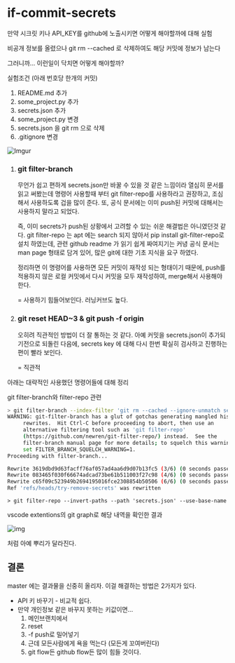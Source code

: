 # if-commit-secrets
만약 시크릿 키나 API_KEY를 github에 노출시키면 어떻게 해야할까에 대해 실험

비공개 정보를 올렸으나 git rm --cached 로 삭제하여도 해당 커밋에 정보가 남는다

그러니까... 이런일이 닥치면 어떻게 해야할까?



실험조건 (아래 번호당 한개의 커밋)

1. README.md 추가
2. some_project.py 추가
3. secrets.json 추가
4. some_project.py 변경
5. secrets.json 을 git rm 으로 삭제
6. .gitignore 변경

![Imgur](https://i.imgur.com/p9mBIzM.png)



1. ### git filter-branch

   무언가 쉽고 편하게 secrets.json만 바꿀 수 있을 것 같은 느낌이라 열심히 문서를 읽고 써봤는데 명령어 사용할때 부터 git filter-repo를 사용하라고 권장하고, 조심해서 사용하도록 겁을 많이 준다. 또, 공식 문서에는 이미 push된 커밋에 대해서는 사용하지 말라고 되었다. 

   즉, 이미 secrets가 push된 상황에서 고려할 수 있는 쉬운 해결법은 아니였던것 같다. git filter-repo 는 apt 에는 search 되지 않아서 pip install git-filter-repo로 설치 하였는데, 관련 github readme 가 읽기 쉽게 짜여지기는 커녕 공식 문서는 man page 형태로 담겨 있어, 많은 git에 대한 기초 지식을 요구 하였다. 

   정리하면 이 명령어를 사용하면 모든 커밋이 재작성 되는 형태이기 때문에, push를 적용하지 않은 로컬 커밋에서 다시 커밋을 모두 재작성하여, merge해서 사용해야 한다.

   = 사용하기 힘들어보인다. 러닝커브도 높다.

2. ### git reset HEAD~3 & git push -f origin

   오히려 직관적인 방법이 더 잘 통하는 것 같다. 아예 커밋을 secrets.json이 추가되기전으로 되돌린 다음에, secrets key 에 대해 다시 한번 확실히 검사하고 진행하는 편이 빨라 보인다.

   = 직관적

아래는 대략적인 사용했던 명령어들에 대해 정리

git filter-branch와 filter-repo 관련

```bash
> git filter-branch --index-filter 'git rm --cached --ignore-unmatch secrets.json' HEAD
WARNING: git-filter-branch has a glut of gotchas generating mangled history
	 rewrites.  Hit Ctrl-C before proceeding to abort, then use an
	 alternative filtering tool such as 'git filter-repo'
	 (https://github.com/newren/git-filter-repo/) instead.  See the
	 filter-branch manual page for more details; to squelch this warning,
	 set FILTER_BRANCH_SQUELCH_WARNING=1.
Proceeding with filter-branch...

Rewrite 3619dbd9d63facff76af057ad4aa6d9d07b13fc5 (3/6) (0 seconds passed, remaining 0 predicted)    rm 'secrets.json'
Rewrite 083465f030f66674adcad73be61b511003f27c98 (4/6) (0 seconds passed, remaining 0 predicted)    rm 'secrets.json'
Rewrite c65f09c523949b2694195016fce2308854b50506 (6/6) (0 seconds passed, remaining 0 predicted)    
Ref 'refs/heads/try-remove-secrets' was rewritten
```

```
> git filter-repo --invert-paths --path 'secrets.json' --use-base-name
```

vscode extentions의 git graph로 해당 내역을 확인한 결과

![img](https://i.imgur.com/uzdgP2a.png)

처럼 아예 뿌리가 달라진다.



## 결론

master 에는 결과물을 신중히 올리자.
이걸 해결하는 방법은 2가지가 있다.

* API 키 바꾸기 - 비교적 쉽다.
* 만약 개인정보 같은 바꾸지 못하는 키값이면...
  1. 메인브랜치에서
  2. reset
  3. -f push로 밀어넣기
  4. 근데 모든사람에게 욕을 먹는다 (모든게 꼬여버린다)
  5. git flow든 github flow든 많이 힘들 것이다.
